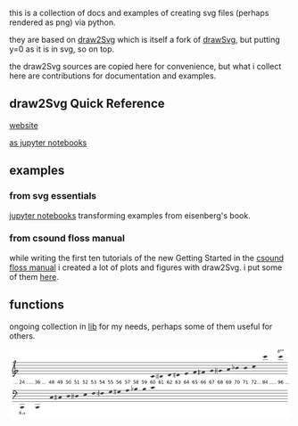 this is a collection of docs and examples of creating svg files
(perhaps rendered as png) via python.

they are based on [draw2Svg](https://github.com/aufarah/draw2Svg) which is itself
a fork of [drawSvg](https://github.com/cduck/drawSvg), but putting y=0 as it is
in svg, so on top.

the draw2Svg sources are copied here for convenience, but what i collect here
are contributions for documentation and examples.

## draw2Svg Quick Reference 

[website]()

[as jupyter notebooks](docs/quickref_nb)

## examples

### from svg essentials

[jupyter notebooks](examples/svg_essentials) transforming examples from eisenberg's book.

### from csound floss manual

while writing the first ten tutorials of the new Getting Started in the 
[csound floss manual](https://flossmanual.csound.com) i created a lot of plots
and figures with draw2Svg. i put some of them [here](examples/csound_floss_manual).

## functions

ongoing collection in [lib](lib) for my needs, perhaps some of them useful for others.

![](examples/csound_floss_manual/01-GS-05-a.png)
